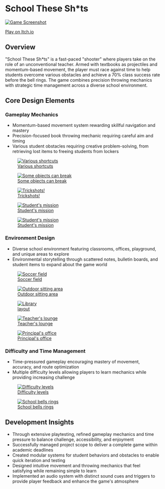 <div class="page-content">
    
# School These Sh*ts


<a href="https://dakillerxd.github.io/portfolio/assets/school-these-shits/main.png" target="_blank">
    <img src="https://dakillerxd.github.io/portfolio/assets/school-these-shits/main.png" alt="Game Screenshot">
</a>


[Play on Itch.io](https://danielnoam.itch.io/school-these-shts)

<div class="project-card">
    
## Overview
"School These Sh*ts" is a fast-paced "shooter" where players take on the role of an unconventional teacher. Armed with textbooks as projectiles and momentum-based movement, the player must race against time to help students overcome various obstacles and achieve a 70% class success rate before the bell rings. The game combines precision throwing mechanics with strategic time management across a diverse school environment.
</div>

<div class="project-card">
    
## Core Design Elements
### Gameplay Mechanics
- Momentum-based movement system rewarding skillful navigation and mastery
- Precision-focused book throwing mechanic requiring careful aim and timing
- Various student obstacles requiring creative problem-solving, from retrieving lost items to freeing students from lockers

<div class="image-gallery">
    <figure>
        <a href="https://dakillerxd.github.io/portfolio/assets/school-these-shits/gameplay2.gif" target="_blank">
            <img src="https://dakillerxd.github.io/portfolio/assets/school-these-shits/gameplay2.gif" alt="Various shortcuts">
            <figcaption>Various shortcuts</figcaption>
        </a>
    </figure>
    <figure>
        <a href="https://dakillerxd.github.io/portfolio/assets/school-these-shits/gameplay3.gif" target="_blank">
            <img src="https://dakillerxd.github.io/portfolio/assets/school-these-shits/gameplay3.gif" alt="Some objects can break">
            <figcaption>Some objects can break</figcaption>
        </a>
    </figure>
    <figure>
        <a href="https://dakillerxd.github.io/portfolio/assets/school-these-shits/trickshot.gif" target="_blank">
            <img src="https://dakillerxd.github.io/portfolio/assets/school-these-shits/trickshot.gif" alt="Trickshots!">
            <figcaption>Trickshots!</figcaption>
        </a>
    </figure>
    <figure>
        <a href="https://dakillerxd.github.io/portfolio/assets/school-these-shits/mission1.gif" target="_blank">
            <img src="https://dakillerxd.github.io/portfolio/assets/school-these-shits/mission1.gif" alt="Student's mission">
            <figcaption>Student's mission</figcaption>
        </a>
    </figure>
    <figure>
        <a href="https://dakillerxd.github.io/portfolio/assets/school-these-shits/mission2.gif" target="_blank">
            <img src="https://dakillerxd.github.io/portfolio/assets/school-these-shits/mission2.gif" alt="Student's mission">
            <figcaption>Student's mission</figcaption>
        </a>
    </figure>
</div>

### Environment Design
- Diverse school environment featuring classrooms, offices, playground, and unique areas to explore
- Environmental storytelling through scattered notes, bulletin boards, and student items to expand about the game world

<div class="image-gallery">
    <figure>
        <a href="https://dakillerxd.github.io/portfolio/assets/school-these-shits/layout1.png" target="_blank">
            <img src="https://dakillerxd.github.io/portfolio/assets/school-these-shits/layout1.png" alt="Soccer field">
            <figcaption>Soccer field</figcaption>
        </a>
    </figure>
    <figure>
        <a href="https://dakillerxd.github.io/portfolio/assets/school-these-shits/layout2.png" target="_blank">
            <img src="https://dakillerxd.github.io/portfolio/assets/school-these-shits/layout2.png" alt="Outdoor sitting area">
            <figcaption>Outdoor sitting area</figcaption>
        </a>
    </figure>
    <figure>
        <a href="https://dakillerxd.github.io/portfolio/assets/school-these-shits/layout3.png" target="_blank">
            <img src="https://dakillerxd.github.io/portfolio/assets/school-these-shits/layout3.png" alt="Library">
            <figcaption>layout</figcaption>
        </a>
    </figure>
    <figure>
        <a href="https://dakillerxd.github.io/portfolio/assets/school-these-shits/layout4.png" target="_blank">
            <img src="https://dakillerxd.github.io/portfolio/assets/school-these-shits/layout4.png" alt="Teacher's lounge">
            <figcaption>Teacher's lounge</figcaption>
        </a>
    </figure>
    <figure>
        <a href="https://dakillerxd.github.io/portfolio/assets/school-these-shits/layout5.png" target="_blank">
            <img src="https://dakillerxd.github.io/portfolio/assets/school-these-shits/layout5.png" alt="Principal's office">
            <figcaption>Principal's office</figcaption>
        </a>
    </figure>
</div>

### Difficulty and Time Management
- Time-pressured gameplay encouraging mastery of movement, accuracy, and route optimization
- Multiple difficulty levels allowing players to learn mechanics while providing increasing challenge

<div class="image-gallery">
    <figure>
        <a href="https://dakillerxd.github.io/portfolio/assets/school-these-shits/gameplay1.gif" target="_blank">
            <img src="https://dakillerxd.github.io/portfolio/assets/school-these-shits/gameplay1.gif" alt="Difficulty levels">
            <figcaption>Difficulty levels</figcaption>
        </a>
    </figure>
    <figure>
        <a href="https://dakillerxd.github.io/portfolio/assets/school-these-shits/gameplay4.gif" target="_blank">
            <img src="https://dakillerxd.github.io/portfolio/assets/school-these-shits/gameplay4.gif" alt="School bells rings">
            <figcaption>School bells rings</figcaption>
        </a>
    </figure>
</div>
</div>

<div class="project-card">
    
## Development Insights
- Through extensive playtesting, refined gameplay mechanics and time pressure to balance challenge, accessibility, and enjoyment
- Successfully managed project scope to deliver a complete game within academic deadlines
- Created modular systems for student behaviors and obstacles to enable quick iteration and testing
- Designed intuitive movement and throwing mechanics that feel satisfying while remaining simple to learn
- Implemented an audio system with distinct sound cues and triggers to provide player feedback and enhance the game's atmosphere
</div>
